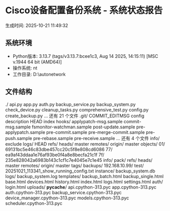 
# Cisco设备配置备份系统 - 系统状态报告

生成时间: 2025-10-21 11:49:32

## 系统环境
- Python版本: 3.13.7 (tags/v3.13.7:bcee1c3, Aug 14 2025, 14:15:11) [MSC v.1944 64 bit (AMD64)]
- 操作系统: nt
- 工作目录: D:\autonetwork

## 文件结构
./
  api.py
  app.py
  auth.py
  backup_service.py
  backup_system.py
  check_device.py
  cleanup_tasks.py
  comprehensive_test.py
  config.py
  create_backup.py
  ... 还有 21 个文件
  .git/
    COMMIT_EDITMSG
    config
    description
    HEAD
    index
    hooks/
      applypatch-msg.sample
      commit-msg.sample
      fsmonitor-watchman.sample
      post-update.sample
      pre-applypatch.sample
      pre-commit.sample
      pre-merge-commit.sample
      pre-push.sample
      pre-rebase.sample
      pre-receive.sample
      ... 还有 4 个文件
    info/
      exclude
    logs/
      HEAD
      refs/
        heads/
          master
        remotes/
          origin/
            master
    objects/
      01/
        69131bc5e46c83dbe457cc20c5f8e808cd6086
      77/
        ea9af43ddaa1e76af93be0f4a8e8becfa21c1f
      7f/
        235e828042a6983b143c1cf1c7e4045e7c1e45
      info/
      pack/
    refs/
      heads/
        master
      remotes/
        origin/
          master
      tags/
  backups/
    192.168.10.99/
    test/
      20251021_113341_show_running_config.txt
  instance/
    backup_system.db
  logs/
    backup_system.log
  templates/
    backup_batch.html
    backup_single.html
    base.html
    devices.html
    history.html
    index.html
    logs.html
    settings.html
    auth/
      login.html
  uploads/
  __pycache__/
    api.cpython-313.pyc
    app.cpython-313.pyc
    auth.cpython-313.pyc
    backup_service.cpython-313.pyc
    device_manager.cpython-313.pyc
    models.cpython-313.pyc
    scheduler.cpython-313.pyc
